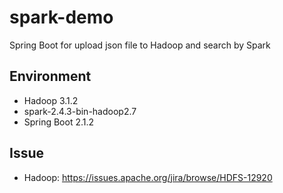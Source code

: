 # spark-demo
Spring Boot for upload json file to Hadoop and search by Spark

## Environment
* Hadoop 3.1.2
* spark-2.4.3-bin-hadoop2.7
* Spring Boot 2.1.2

## Issue
* Hadoop: https://issues.apache.org/jira/browse/HDFS-12920
